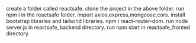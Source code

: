 create a folder called reactsafe.
clone the project in the above folder.
run npm i in the reactsafe folder.
import axios,express,mongoose,cors.
install bootstrap libraries and tailwind libraries.
npm i react-router-dom.
run node server.js in reactsafe_backend directory.
run npm start in reactsafe_fronted directory.
